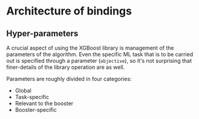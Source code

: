# Architecture of bindings

## Hyper-parameters

A crucial aspect of using the XGBoost library is management of the
parameters of the algorithm.  Even the specific ML task that is to be
carried out is specified through a parameter (`objective`), so it's
not surprising that finer-details of the library operation are as well.

Parameters are roughly divided in four categories:
* Global
* Task-specific
* Relevant to the booster
* Booster-specific
